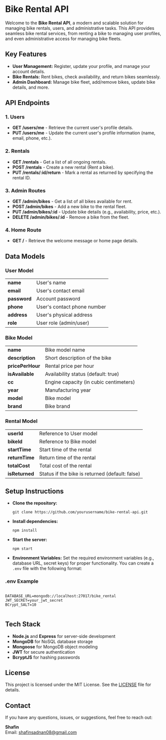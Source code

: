 <!DOCTYPE html>
<html lang="en">
<head>
    <meta charset="UTF-8">
    <meta name="viewport" content="width=device-width, initial-scale=1.0">
    <title>Bike Rental API</title>
</head>
<body>
    <h1>Bike Rental API</h1>
    <p>Welcome to the <strong>Bike Rental API</strong>, a modern and scalable solution for managing bike rentals, users, and administrative tasks. This API provides seamless bike rental services, from renting a bike to managing user profiles, and even administrative access for managing bike fleets.</p>
    <h2>Key Features</h2>
    <ul>
        <li><strong>User Management:</strong> Register, update your profile, and manage your account details.</li>
        <li><strong>Bike Rentals:</strong> Rent bikes, check availability, and return bikes seamlessly.</li>
        <li><strong>Admin Dashboard:</strong> Manage bike fleet, add/remove bikes, update bike details, and more.</li>
    </ul>
    <h2>API Endpoints</h2>
    <h3>1. Users</h3>
    <ul>
        <li><strong>GET /users/me</strong> - Retrieve the current user's profile details.</li>
        <li><strong>PUT /users/me</strong> - Update the current user's profile information (name, email, phone, etc.).</li>
    </ul>
    <h3>2. Rentals</h3>
    <ul>
        <li><strong>GET /rentals</strong> - Get a list of all ongoing rentals.</li>
        <li><strong>POST /rentals</strong> - Create a new rental (Rent a bike).</li>
        <li><strong>PUT /rentals/:id/return</strong> - Mark a rental as returned by specifying the rental ID.</li>
    </ul>
    <h3>3. Admin Routes</h3>
    <ul>
        <li><strong>GET /admin/bikes</strong> - Get a list of all bikes available for rent.</li>
        <li><strong>POST /admin/bikes</strong> - Add a new bike to the rental fleet.</li>
        <li><strong>PUT /admin/bikes/:id</strong> - Update bike details (e.g., availability, price, etc.).</li>
        <li><strong>DELETE /admin/bikes/:id</strong> - Remove a bike from the fleet.</li>
    </ul>
    <h3>4. Home Route</h3>
    <ul>
        <li><strong>GET /</strong> - Retrieve the welcome message or home page details.</li>
    </ul>
    <h2>Data Models</h2>
    <h3>User Model</h3>
    <table>
        <tr>
            <td><strong>name</strong></td>
            <td>User's name</td>
        </tr>
        <tr>
            <td><strong>email</strong></td>
            <td>User's contact email</td>
        </tr>
        <tr>
            <td><strong>password</strong></td>
            <td>Account password</td>
        </tr>
        <tr>
            <td><strong>phone</strong></td>
            <td>User's contact phone number</td>
        </tr>
        <tr>
            <td><strong>address</strong></td>
            <td>User's physical address</td>
        </tr>
        <tr>
            <td><strong>role</strong></td>
            <td>User role (admin/user)</td>
        </tr>
    </table>
    <h3>Bike Model</h3>
    <table>
        <tr>
            <td><strong>name</strong></td>
            <td>Bike model name</td>
        </tr>
        <tr>
            <td><strong>description</strong></td>
            <td>Short description of the bike</td>
        </tr>
        <tr>
            <td><strong>pricePerHour</strong></td>
            <td>Rental price per hour</td>
        </tr>
        <tr>
            <td><strong>isAvailable</strong></td>
            <td>Availability status (default: true)</td>
        </tr>
        <tr>
            <td><strong>cc</strong></td>
            <td>Engine capacity (in cubic centimeters)</td>
        </tr>
        <tr>
            <td><strong>year</strong></td>
            <td>Manufacturing year</td>
        </tr>
        <tr>
            <td><strong>model</strong></td>
            <td>Bike model</td>
        </tr>
        <tr>
            <td><strong>brand</strong></td>
            <td>Bike brand</td>
        </tr>
    </table>
    <h3>Rental Model</h3>
    <table>
        <tr>
            <td><strong>userId</strong></td>
            <td>Reference to User model</td>
        </tr>
        <tr>
            <td><strong>bikeId</strong></td>
            <td>Reference to Bike model</td>
        </tr>
        <tr>
            <td><strong>startTime</strong></td>
            <td>Start time of the rental</td>
        </tr>
        <tr>
            <td><strong>returnTime</strong></td>
            <td>Return time of the rental</td>
        </tr>
        <tr>
            <td><strong>totalCost</strong></td>
            <td>Total cost of the rental</td>
        </tr>
        <tr>
            <td><strong>isReturned</strong></td>
            <td>Status if the bike is returned (default: false)</td>
        </tr>
    </table>
    <h2>Setup Instructions</h2>
    <ul>
        <li><strong>Clone the repository:</strong>
            <pre><code>git clone https://github.com/yourusername/bike-rental-api.git</code></pre>
        </li>
        <li><strong>Install dependencies:</strong>
            <pre><code>npm install</code></pre>
        </li>
        <li><strong>Start the server:</strong>
            <pre><code>npm start</code></pre>
        </li>
        <li><strong>Environment Variables:</strong> Set the required environment variables (e.g., database URL, secret keys) for proper functionality. You can create a <code>.env</code> file with the following format:</li>
    </ul>
    <h3>.env Example</h3>
    <pre><code>
DATABASE_URL=mongodb://localhost:27017/bike_rental
JWT_SECRET=your_jwt_secret
BCrypt_SALT=10
    </code></pre>
    <h2>Tech Stack</h2>
    <ul>
        <li><strong>Node.js</strong> and <strong>Express</strong> for server-side development</li>
        <li><strong>MongoDB</strong> for NoSQL database storage</li>
        <li><strong>Mongoose</strong> for MongoDB object modeling</li>
        <li><strong>JWT</strong> for secure authentication</li>
        <li><strong>BcryptJS</strong> for hashing passwords</li>
    </ul>
    <h2>License</h2>
    <p>This project is licensed under the MIT License. See the <a href="LICENSE">LICENSE</a> file for details.</p>
    <h2>Contact</h2>
    <p>If you have any questions, issues, or suggestions, feel free to reach out:</p>
    <p><strong>Shafin</strong><br>Email: <a href="mailto:shafinsadnan08@gmail.com">shafinsadnan08@gmail.com</a></p>

</body>
</html>
